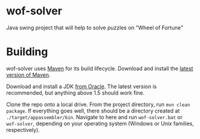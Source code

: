 # wof-solver
Java swing project that will help to solve puzzles on "Wheel of Fortune"

# Building
wof-solver uses [Maven](http://maven.apache.org/) for its build lifecycle. Download and install the [latest version of Maven](http://maven.apache.org/download.cgi).

Download and install a JDK [from Oracle](http://www.oracle.com/technetwork/java/javase/downloads/index.html). The latest version is recommended, but anything above 1.5 should work fine.

Clone the repo onto a local drive. From the project directory, run `mvn clean package`. If everything goes well, there should be a directory created at `./target/appassembler/bin`. Navigate to here and run `wof-solver.bat` or `wof-solver`, depending on your operating system (Windows or Unix families, respectively).
